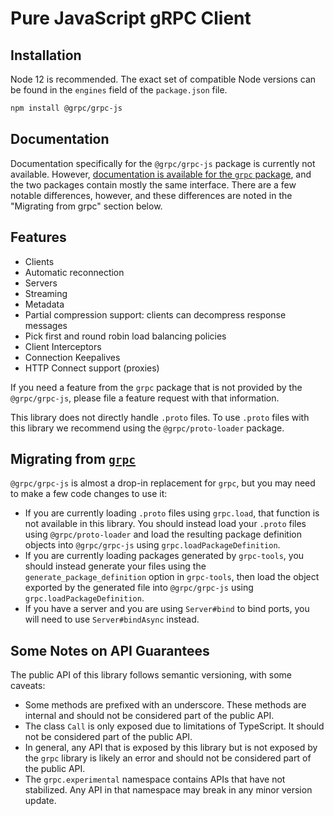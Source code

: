 # Pure JavaScript gRPC Client

## Installation

Node 12 is recommended. The exact set of compatible Node versions can be found in the `engines` field of the `package.json` file.

```sh
npm install @grpc/grpc-js
```

## Documentation

Documentation specifically for the `@grpc/grpc-js` package is currently not available. However, [documentation is available for the `grpc` package](https://grpc.github.io/grpc/node/grpc.html), and the two packages contain mostly the same interface. There are a few notable differences, however, and these differences are noted in the "Migrating from grpc" section below.

## Features

- Clients
- Automatic reconnection
- Servers
- Streaming
- Metadata
- Partial compression support: clients can decompress response messages
- Pick first and round robin load balancing policies
- Client Interceptors
- Connection Keepalives
- HTTP Connect support (proxies)

If you need a feature from the `grpc` package that is not provided by the `@grpc/grpc-js`, please file a feature request with that information.

This library does not directly handle `.proto` files. To use `.proto` files with this library we recommend using the `@grpc/proto-loader` package.

## Migrating from [`grpc`](https://www.npmjs.com/package/grpc)

`@grpc/grpc-js` is almost a drop-in replacement for `grpc`, but you may need to make a few code changes to use it:

- If you are currently loading `.proto` files using `grpc.load`, that function is not available in this library. You should instead load your `.proto` files using `@grpc/proto-loader` and load the resulting package definition objects into `@grpc/grpc-js` using `grpc.loadPackageDefinition`.
- If you are currently loading packages generated by `grpc-tools`, you should instead generate your files using the `generate_package_definition` option in `grpc-tools`, then load the object exported by the generated file into `@grpc/grpc-js` using `grpc.loadPackageDefinition`.
- If you have a server and you are using `Server#bind` to bind ports, you will need to use `Server#bindAsync` instead.

## Some Notes on API Guarantees

The public API of this library follows semantic versioning, with some caveats:

- Some methods are prefixed with an underscore. These methods are internal and should not be considered part of the public API.
- The class `Call` is only exposed due to limitations of TypeScript. It should not be considered part of the public API.
- In general, any API that is exposed by this library but is not exposed by the `grpc` library is likely an error and should not be considered part of the public API.
- The `grpc.experimental` namespace contains APIs that have not stabilized. Any API in that namespace may break in any minor version update.
